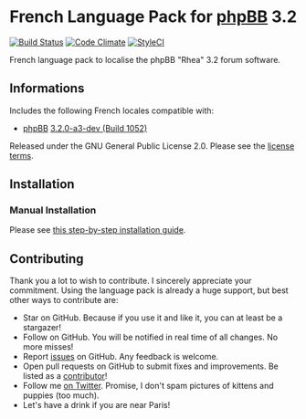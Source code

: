 # French Language Pack for [phpBB](https://www.phpbb.com/) 3.2
[![Build Status](https://travis-ci.org/maelsoucaze/phpbb.svg?branch=master)](https://travis-ci.org/maelsoucaze/phpbb) [![Code Climate](https://codeclimate.com/github/maelsoucaze/phpbb/badges/gpa.svg)](https://codeclimate.com/github/maelsoucaze/phpbb) [![StyleCI](https://styleci.io/repos/18012355/shield)](https://styleci.io/repos/18012355)

French language pack to localise the phpBB "Rhea" 3.2 forum software.

## Informations

Includes the following French locales compatible with:

- [phpBB](https://github.com/phpbb/phpbb) [3.2.0-a3-dev (Build 1052)](https://bamboo.phpbb.com/browse/PHPBB3-RHEA-1052)

Released under the GNU General Public License 2.0. Please see the [license terms](https://github.com/maelsoucaze/phpbb/blob/master/language/fr/LICENSE).

## Installation

### Manual Installation

Please see [this step-by-step installation guide](https://www.phpbb.com/customise/db/translation/french/faq/1711).

## Contributing

Thank you a lot to wish to contribute. I sincerely appreciate your commitment. Using the language pack is already a huge support, but best other ways to contribute are:

- Star on GitHub. Because if you use it and like it, you can at least be a stargazer!
- Follow on GitHub. You will be notified in real time of all changes. No more misses!
- Report [issues](https://github.com/maelsoucaze/phpbb/issues) on GitHub. Any feedback is welcome.
- Open pull requests on GitHub to submit fixes and improvements. Be listed as a [contributor](https://github.com/maelsoucaze/phpbb/graphs/contributors)!
- Follow me [on Twitter](https://twitter.com/maelsoucaze). Promise, I don't spam pictures of kittens and puppies (too much).
- Let's have a drink if you are near Paris!
